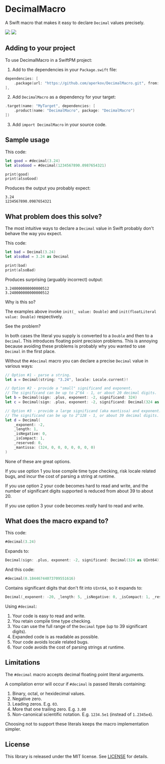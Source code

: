 # DecimalMacro

A Swift macro that makes it easy to declare `Decimal` values precisely.

[![](https://img.shields.io/endpoint?url=https%3A%2F%2Fswiftpackageindex.com%2Fapi%2Fpackages%2Faperkov%2FDecimalMacro%2Fbadge%3Ftype%3Dswift-versions)](https://swiftpackageindex.com/aperkov/DecimalMacro)
[![](https://img.shields.io/endpoint?url=https%3A%2F%2Fswiftpackageindex.com%2Fapi%2Fpackages%2Faperkov%2FDecimalMacro%2Fbadge%3Ftype%3Dplatforms)](https://swiftpackageindex.com/aperkov/DecimalMacro)

## Adding to your project

To use DecimalMacro in a SwiftPM project:

1. Add to the dependencies in your `Package.swift` file:

```swift
dependencies: [
    .package(url: "https://github.com/aperkov/DecimalMacro.git", from: "1.0.0")
],
```

2. Add `DecimalMacro` as a dependency for your target:

```swift
.target(name: "MyTarget", dependencies: [
    .product(name: "DecimalMacro", package: "DecimalMacro")
])
```

3. Add `import DecimalMacro` in your source code.

## Sample usage

This code:

```swift
let good = #decimal(3.24)
let alsoGood = #decimal(1234567890.0987654321)

print(good)
print(alsoGood) 
```

Produces the output you probably expect: 

```
3.24
1234567890.0987654321
```

## What problem does this solve?

The most intuitive ways to declare a `Decimal` value in Swift probably don't behave the way you expect.

This code:

```swift
let bad = Decimal(3.24)
let alsoBad = 3.24 as Decimal

print(bad)
print(alsoBad)
``` 

Produces surprising (arguably incorrect) output:

```
3.240000000000000512
3.240000000000000512
```

Why is this so?

The examples above invoke `init(_ value: Double)` and `init(floatLiteral value: Double)` respectively. 

See the problem? 

In both cases the literal you supply is converted to a `Double` and then to a `Decimal`. This introduces floating point 
precision problems. This is annoying because avoiding these problems is probably why you wanted to use `Decimal` in the 
first place. 

Without the `#decimal` macro you can declare a precise `Decimal` value in various ways:

```swift
// Option #1 - parse a string.
let a = Decimal(string: "3.24", locale: Locale.current)!

// Option #2 - provide a "small" significand and exponent. 
// The significand can be up to 2^64 - 1, or about 20 decimal digits.  
let b = Decimal(sign: .plus, exponent: -2, significand: 324)
let c = Decimal(sign: .plus, exponent: -2, significand: Decimal(324 as UInt64))

// Option #3 - provide a large significand (aka mantissa) and exponent. 
// The significand can be up to 2^128 - 1, or about 39 decimal digits. 
let d = Decimal(
    _exponent: -2, 
    _length: 1, 
    _isNegative: 0, 
    _isCompact: 1, 
    _reserved: 0, 
    _mantissa: (324, 0, 0, 0, 0, 0, 0, 0)
)
```

None of these are great options.

If you use option 1 you lose compile time type checking, risk locale related bugs, and incur the cost of parsing a 
string at runtime.

If you use option 2 your code becomes hard to read and write, and the number of significant digits supported is 
reduced from about 39 to about 20.

If you use option 3 your code becomes _really_ hard to read and write. 

## What does the macro expand to? 

This code:

```swift
#decimal(3.24)
```

Expands to:

```swift
Decimal(sign: .plus, exponent: -2, significand: Decimal(324 as UInt64))
```

And this code:

```swift
#decimal(0.18446744073709551616)
``` 

Contains significant digits that don't fit into `UInt64`, so it expands to:

```swift
Decimal(_exponent: -20, _length: 5, _isNegative: 0, _isCompact: 1, _reserved: 0, _mantissa: (0, 0, 0, 0, 1, 0, 0, 0))
```

Using `#decimal`:

1. Your code is easy to read and write. 
2. You retain compile time type checking.
3. You can use the full range of the `Decimal` type (up to 39 significant digits).
4. Expanded code is as readable as possible.
5. Your code avoids locale related bugs.
6. Your code avoids the cost of parsing strings at runtime.

## Limitations

The `#decimal` macro accepts decimal floating point literal arguments. 

A compilation error will occur if `#decimal` is passed literals containing:
 
1. Binary, octal, or hexidecimal values.
2. Negative zero. 
3. Leading zeros. E.g. `03`.
4. More that one trailing zero. E.g. `3.00`
5. Non-canonical scientific notation.  E.g. `1234.5e1` (instead of `1.2345e4`).

Choosing not to support these literals keeps the macro implementation simpler.

## License

This library is released under the MIT license. See [LICENSE](LICENSE) for details.

